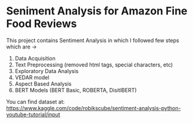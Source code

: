 # Seniment Analysis for Amazon Fine Food Reviews

This project contains Sentiment Analysis in which I followed few steps which are -> 
  1. Data Acquisition
  2. Text Preprocessing (removed html tags, special characters, etc)
  3. Exploratory Data Analysis
  4. VEDAR model
  5. Aspect Based Analysis
  6. BERT Models (BERT Basic, ROBERTA, DisitlBERT)

You can find dataset at:
https://www.kaggle.com/code/robikscube/sentiment-analysis-python-youtube-tutorial/input
